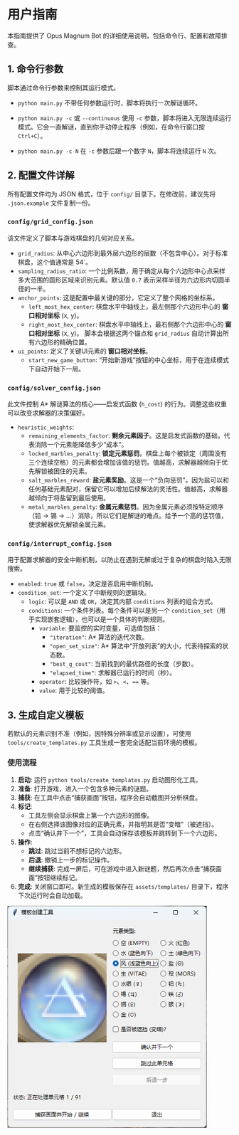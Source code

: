 # 用户指南

本指南提供了 Opus Magnum Bot 的详细使用说明，包括命令行、配置和故障排查。

## 1. 命令行参数

脚本通过命令行参数来控制其运行模式。

-   `python main.py`
    不带任何参数运行时，脚本将执行一次解谜循环。

-   `python main.py -c` 或 `--continuous`
    使用 `-c` 参数，脚本将进入无限连续运行模式。它会一直解谜，直到你手动停止程序（例如，在命令行窗口按 `Ctrl+C`）。

-   `python main.py -c N`
    在 `-c` 参数后跟一个数字 `N`，脚本将连续运行 `N` 次。

## 2. 配置文件详解

所有配置文件均为 JSON 格式，位于 `config/` 目录下。在修改前，建议先将 `.json.example` 文件复制一份。

### `config/grid_config.json`

该文件定义了脚本与游戏棋盘的几何对应关系。

-   `grid_radius`: 从中心六边形到最外层六边形的层数（不包含中心）。对于标准棋盘，这个值通常是 54`。
-   `sampling_radius_ratio`: 一个比例系数，用于确定从每个六边形中心点采样多大范围的圆形区域来识别元素。默认值 `0.7` 表示采样半径为六边形内切圆半径的一半。
-   `anchor_points`: 这是配置中最关键的部分，它定义了整个网格的坐标系。
    -   `left_most_hex_center`: 棋盘水平中轴线上，最左侧那个六边形中心的 **窗口相对坐标** (x, y)。
    -   `right_most_hex_center`: 棋盘水平中轴线上，最右侧那个六边形中心的 **窗口相对坐标** (x, y)。
    脚本会根据这两个锚点和 `grid_radius` 自动计算出所有六边形的精确位置。
-   `ui_points`: 定义了关键UI元素的 **窗口相对坐标**。
    -   `start_new_game_button`: “开始新游戏”按钮的中心坐标，用于在连续模式下自动开始下一局。

### `config/solver_config.json`

此文件控制 A* 解谜算法的核心——启发式函数 (`h_cost`) 的行为。调整这些权重可以改变求解器的决策偏好。

-   `heuristic_weights`:
    -   `remaining_elements_factor`: **剩余元素因子**。这是启发式函数的基础，代表消除一个元素能降低多少“成本”。
    -   `locked_marbles_penalty`: **锁定元素惩罚**。棋盘上每个被锁定（周围没有三个连续空格）的元素都会增加该值的惩罚。值越高，求解器越倾向于优先解锁被困住的元素。
    -   `salt_marbles_reward`: **盐元素奖励**。这是一个“负向惩罚”。因为盐可以和任何基础元素配对，保留它可以增加后续解法的灵活性。值越高，求解器越倾向于将盐留到最后使用。
    -   `metal_marbles_penalty`: **金属元素惩罚**。因为金属元素必须按特定顺序（铅 -> 锡 -> ...）消除，所以它们是解谜的难点。给予一个高的惩罚值，使求解器优先解锁金属元素。

### `config/interrupt_config.json`

用于配置求解器的安全中断机制，以防止在遇到无解或过于复杂的棋盘时陷入无限搜索。

-   `enabled`: `true` 或 `false`，决定是否启用中断机制。
-   `condition_set`: 一个定义了中断规则的逻辑块。
    -   `logic`: 可以是 `AND` 或 `OR`，决定其内部 `conditions` 列表的组合方式。
    -   `conditions`: 一个条件列表。每个条件可以是另一个 `condition_set`（用于实现嵌套逻辑），也可以是一个具体的判断规则。
        -   `variable`: 要监控的实时变量，可选值包括：
            -   `"iteration"`: A* 算法的迭代次数。
            -   `"open_set_size"`: A* 算法中“开放列表”的大小，代表待探索的状态数。
            -   `"best_g_cost"`: 当前找到的最优路径的长度（步数）。
            -   `"elapsed_time"`: 求解器已运行的时间（秒）。
        -   `operator`: 比较操作符，如 `>`、`<`、`==` 等。
        -   `value`: 用于比较的阈值。


## 3. 生成自定义模板

若默认的元素识别不准（例如，因特殊分辨率或显示设置），可使用 `tools/create_templates.py` 工具生成一套完全适配当前环境的模板。

### 使用流程

1.  **启动**: 运行 `python tools/create_templates.py` 启动图形化工具。
2.  **准备**: 打开游戏，进入一个包含多种元素的谜题。
3.  **捕获**: 在工具中点击“捕获画面”按钮，程序会自动截图并分析棋盘。
4.  **标记**:
    -   工具左侧会显示棋盘上第一个六边形的图像。
    -   在右侧选择该图像对应的正确元素，并指明其是否“变暗”（被遮挡）。
    -   点击“确认并下一个”，工具会自动保存该模板并跳转到下一个六边形。
5.  **操作**:
    -   **跳过**: 跳过当前不想标记的六边形。
    -   **后退**: 撤销上一步的标记操作。
    -   **继续捕获**: 完成一屏后，可在游戏中进入新谜题，然后再次点击“捕获画面”按钮继续标记。
6.  **完成**: 关闭窗口即可。新生成的模板保存在 `assets/templates/` 目录下，程序下次运行时会自动加载。

![自定义模板](../assets/doc/templatetool.png)
